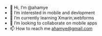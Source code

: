 - 👋 Hi, I’m @ahamye
- 👀 I’m interested in mobile and devlopment
- 🌱 I’m currently learning Xmarin,webforms 
- 💞️ I’m looking to collaborate on mobile apps 
- 📫 How to reach me ahamye@gmail.com

<!---
ahamye/ahamye is a ✨ special ✨ repository because its `README.md` (this file) appears on your GitHub profile.
You can click the Preview link to take a look at your changes.
--->
